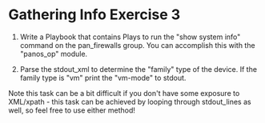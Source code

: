 # Gathering Info Exercise 3

1. Write a Playbook that contains Plays to run the "show system info" command on the pan_firewalls group. You can accomplish this with the "panos_op" module.

2. Parse the stdout_xml to determine the "family" type of the device. If the family type is "vm" print the "vm-mode" to stdout.

Note this task can be a bit difficult if you don't have some exposure to XML/xpath - this task can be achieved by looping through stdout_lines as well, so feel free to use either method!
